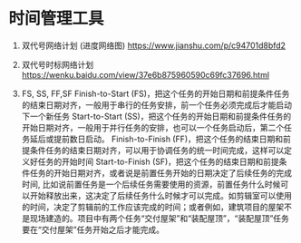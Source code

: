 # 时间管理工具
1. 双代号网络计划 (进度网络图)
https://www.jianshu.com/p/c94701d8bfd2

1. 双代号时标网络计划 
https://wenku.baidu.com/view/37e6b875960590c69fc37696.html

3. FS, SS, FF,SF
Finish-to-Start (FS)，把这个任务的开始日期和前提条件任务的结束日期对齐，一般用于串行的任务安排，前一个任务必须完成后才能启动下一个新任务
Start-to-Start (SS)，把这个任务的开始日期和前提条件任务的开始日期对齐，一般用于并行任务的安排，也可以一个任务启动后，第二个任务延后或提前数日启动。
Finish-to-Finish (FF)，把这个任务的结束日期和前提条件任务的结束日期对齐，可以用于协调任务的统一时间完成，这样可以定义好任务的开始时间
Start-to-Finish (SF)，把这个任务的结束日期和前提条件任务的开始日期对齐，或者说是前置任务开始的日期决定了后续任务的完成时间, 比如说前置任务是一个后续任务需要使用的资源，前置任务什么时候可以开始释放出来，这决定了后续任务什么时候才可以完成。如剪辑室可以使用的时间，决定了剪辑前的工作应该完成的时间；或者例如，建筑项目的屋架不是现场建造的。项目中有两个任务“交付屋架”和“装配屋顶”，“装配屋顶”任务要在“交付屋架”任务开始之后才能完成。

